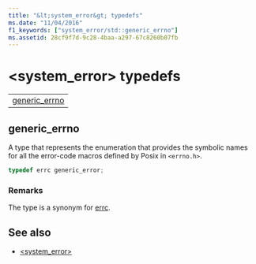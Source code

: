 ```yaml
---
title: "&lt;system_error&gt; typedefs"
ms.date: "11/04/2016"
f1_keywords: ["system_error/std::generic_errno"]
ms.assetid: 28cf9f7d-9c28-4baa-a297-67c8260b07fb
---
```

# &lt;system_error&gt; typedefs

||
|-|
|[generic_errno](#generic_errno)|

## <a name="generic_errno"></a>  generic_errno

A type that represents the enumeration that provides the symbolic names for all the error-code macros defined by Posix in `<errno.h>`.

```cpp
typedef errc generic_error;
```

### Remarks

The type is a synonym for [errc](../standard-library/system-error-enums.md#errc).

## See also

- [<system_error>](../standard-library/system-error.md)
